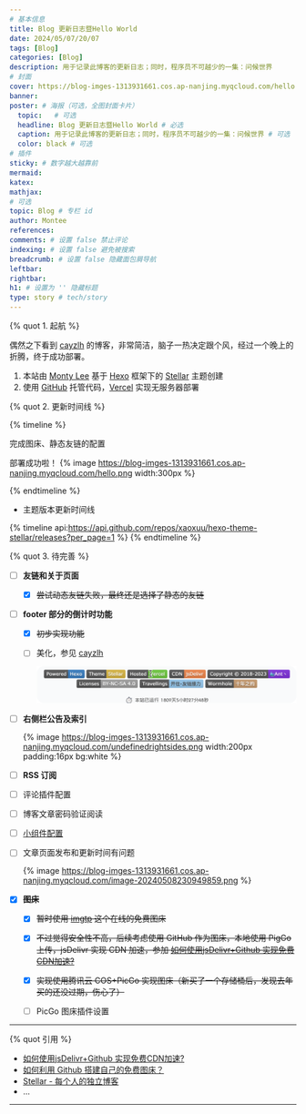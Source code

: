 ```yaml
---
# 基本信息
title: Blog 更新日志暨Hello World
date: 2024/05/07/20/07
tags: [Blog]
categories: [Blog]
description: 用于记录此博客的更新日志；同时，程序员不可越少的一集：问候世界
# 封面
cover: https://blog-imges-1313931661.cos.ap-nanjing.myqcloud.com/hello.png
banner: 
poster: # 海报（可选，全图封面卡片）
  topic:   # 可选
  headline: Blog 更新日志暨Hello World # 必选
  caption: 用于记录此博客的更新日志；同时，程序员不可越少的一集：问候世界 # 可选
  color: black # 可选
# 插件
sticky: # 数字越大越靠前
mermaid:
katex: 
mathjax: 
# 可选
topic: Blog # 专栏 id
author: Montee
references:
comments: # 设置 false 禁止评论
indexing: # 设置 false 避免被搜索
breadcrumb: # 设置 false 隐藏面包屑导航
leftbar: 
rightbar:
h1: # 设置为 '' 隐藏标题
type: story # tech/story
---
```



{% quot 1. 起航 %}


偶然之下看到 [cayzlh](https://www.cayzlh.com) 的博客，非常简洁，脑子一热决定跟个风，经过一个晚上的折腾，终于成功部署。

1. 本站由 [Monty Lee](https://www.montylee.cn) 基于 [Hexo](https://hexo.io/zh-cn/) 框架下的 [Stellar](https://github.com/xaoxuu/hexo-theme-stellar/tree/1.28.1) 主题创建
2. 使用 [GitHub](https://github.com) 托管代码，[Vercel](https://vercel.com) 实现无服务器部署



{% quot 2. 更新时间线 %}

{% timeline %}

<!-- node 2024 年 5 月 8 日 -->
完成图床、静态友链的配置

<!-- node 2024 年 5 月 7 日 -->
部署成功啦！
{% image https://blog-imges-1313931661.cos.ap-nanjing.myqcloud.com/hello.png width:300px %}

{% endtimeline %}

* 主题版本更新时间线

{% timeline api:https://api.github.com/repos/xaoxuu/hexo-theme-stellar/releases?per_page=1 %}
{% endtimeline %}

{% quot 3. 待完善 %}

- [ ] **友链和关于页面**

  - [x] ~~尝试动态友链失败，最终还是选择了静态的友链~~

- [ ] **footer 部分的倒计时功能**

  - [x] ~~初步实现功能~~

  - [ ] 美化，参见 [cayzlh](https://www.cayzlh.com)  

    ![](../images/footertime.png)


- [ ] **右侧栏公告及索引**

  {% image https://blog-imges-1313931661.cos.ap-nanjing.myqcloud.com/undefinedrightsides.png width:200px padding:16px bg:white %}


- [ ] **RSS 订阅**

- [ ] 评论插件配置

- [ ] 博客文章密码验证阅读

- [ ]  [小组件配置](https://xaoxuu.com/wiki/stellar/widgets/)

- [ ] 文章页面发布和更新时间有问题

  {% image https://blog-imges-1313931661.cos.ap-nanjing.myqcloud.com/image-20240508230949859.png  %}

- [x] ~~**图床**~~


  - [x] ~~暂时使用 [imgtp](https://imgtp.com) 这个在线的免费图床~~

  - [x] ~~不过觉得安全性不高，后续考虑使用 GitHub 作为图床，本地使用 PigGo 上传，jsDelivr 实现 CDN 加速，参加 [如何使用jsDelivr+Github 实现免费CDN加速?](https://zhuanlan.zhihu.com/p/346643522)~~

  - [x] ~~实现使用腾讯云 COS+PicGo 实现图床（新买了一个存储桶后，发现去年买的还没过期，伤心了）~~ 

  - [ ] PicGo 图床插件设置


---
{% quot 引用 %}
  - [如何使用jsDelivr+Github 实现免费CDN加速?](https://zhuanlan.zhihu.com/p/346643522)
  - [如何利用 Github 搭建自己的免费图床？](https://zhuanlan.zhihu.com/p/353775844)
  - [Stellar - 每个人的独立博客](https://xaoxuu.com/wiki/stellar/#start)
  - ...

---
